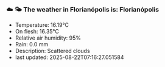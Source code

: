 ### ☁️ 🌤️  The weather in Florianópolis is: Florianópolis

- Temperature: 16.19°C
- On flesh: 16.35°C
- Relative air humidity: 95%
- Rain: 0.0 mm
- Description: Scattered clouds
- last updated: 2025-08-22T07:16:27.051584
